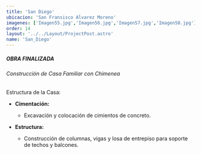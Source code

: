 ```yaml
---
title: 'San Diego'
ubicacion: 'San Fransisco Alvarez Moreno'
imagenes: ['Imagen55.jpg','Imagen56.jpg','Imagen57.jpg','Imagen58.jpg']
order: 14
layout: '../../Layout/ProjectPost.astro'
name: 'San_Diego'
---
```


##### **OBRA FINALIZADA**

###### Construcción de Casa Familiar con Chimenea

 Estructura de la Casa:

- **Cimentación:**
  - Excavación y colocación de cimientos de concreto.
  
- **Estructura:**
  - Construcción de columnas, vigas y losa de entrepiso para soporte de techos y balcones.

